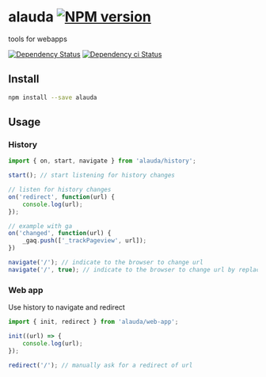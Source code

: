 # alauda [![NPM version][npm-image]][npm-url]

tools for webapps

[![Dependency Status][daviddm-image]][daviddm-url]
[![Dependency ci Status][dependencyci-image]][dependencyci-url]

## Install

```sh
npm install --save alauda
```

## Usage

### History

```js
import { on, start, navigate } from 'alauda/history';

start(); // start listening for history changes

// listen for history changes
on('redirect', function(url) {
    console.log(url);
});

// example with ga
on('changed', function(url) {
    _gaq.push(['_trackPageview', url]);
})

navigate('/'); // indicate to the browser to change url
navigate('/', true); // indicate to the browser to change url by replacing the current one
```

### Web app

Use history to navigate and redirect


```js
import { init, redirect } from 'alauda/web-app';

init((url) => {
    console.log(url);
});

redirect('/'); // manually ask for a redirect of url
```

[npm-image]: https://img.shields.io/npm/v/alauda.svg?style=flat-square
[npm-url]: https://npmjs.org/package/alauda
[daviddm-image]: https://david-dm.org/alpjs/alauda.svg?style=flat-square
[daviddm-url]: https://david-dm.org/alpjs/alauda
[dependencyci-image]: https://dependencyci.com/github/alpjs/alauda/badge?style=flat-square
[dependencyci-url]: https://dependencyci.com/github/alpjs/alauda

